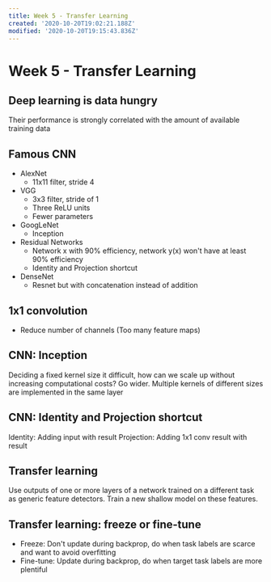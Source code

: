 ```yaml
---
title: Week 5 - Transfer Learning
created: '2020-10-20T19:02:21.188Z'
modified: '2020-10-20T19:15:43.836Z'
---
```


# Week 5 - Transfer Learning
## Deep learning is data hungry
Their performance is strongly correlated with the amount of available training data
## Famous CNN
- AlexNet
  + 11x11 filter, stride 4
- VGG
  + 3x3 filter, stride of 1
  + Three ReLU units
  + Fewer parameters
- GoogLeNet
  + Inception
- Residual Networks
  + Network x with 90% efficiency, network y(x) won't have at least 90% efficiency
  + Identity and Projection shortcut
- DenseNet
  + Resnet but with concatenation instead of addition

## 1x1 convolution
- Reduce number of channels (Too many feature maps)

## CNN: Inception
Deciding a fixed kernel size it difficult, how can we scale up without increasing computational costs?
Go wider. Multiple kernels of different sizes are implemented in the same layer

## CNN: Identity and Projection shortcut
Identity: Adding input with result
Projection: Adding 1x1 conv result with result

## Transfer learning
Use outputs of one or more layers of a network trained on a different task as generic feature detectors. Train a new shallow model on these features.

## Transfer learning: freeze or fine-tune
- Freeze: Don't update during backprop, do when task labels are scarce and want to avoid overfitting
- Fine-tune: Update during backprop, do when target task labels are more plentiful
